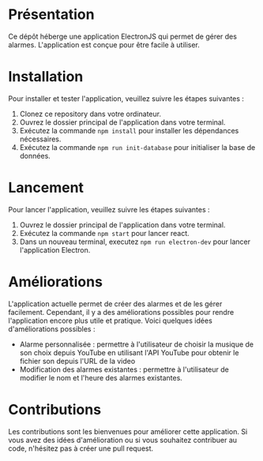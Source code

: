 # Présentation

Ce dépôt héberge une application ElectronJS qui permet de gérer des alarmes. L'application est conçue pour être facile à utiliser.

# Installation

Pour installer et tester l'application, veuillez suivre les étapes suivantes :

1. Clonez ce repository dans votre ordinateur.
2. Ouvrez le dossier principal de l'application dans votre terminal.
3. Exécutez la commande `npm install` pour installer les dépendances nécessaires.
4. Exécutez la commande `npm run init-database` pour initialiser la base de données.

# Lancement

Pour lancer l'application, veuillez suivre les étapes suivantes :

1. Ouvrez le dossier principal de l'application dans votre terminal.
2. Exécutez la commande `npm start` pour lancer react.
3. Dans un nouveau terminal, executez `npm run electron-dev` pour lancer l'application Electron.

# Améliorations

L'application actuelle permet de créer des alarmes et de les gérer facilement. Cependant, il y a des améliorations possibles pour rendre l'application encore plus utile et pratique. Voici quelques idées d'améliorations possibles :

- Alarme personnalisée : permettre à l'utilisateur de choisir la musique de son choix depuis YouTube en utilisant l'API YouTube pour obtenir le fichier son depuis l'URL de la video
- Modification des alarmes existantes : permettre à l'utilisateur de modifier le nom et l'heure des alarmes existantes.

# Contributions

Les contributions sont les bienvenues pour améliorer cette application. Si vous avez des idées d'amélioration ou si vous souhaitez contribuer au code, n'hésitez pas à créer une pull request.

